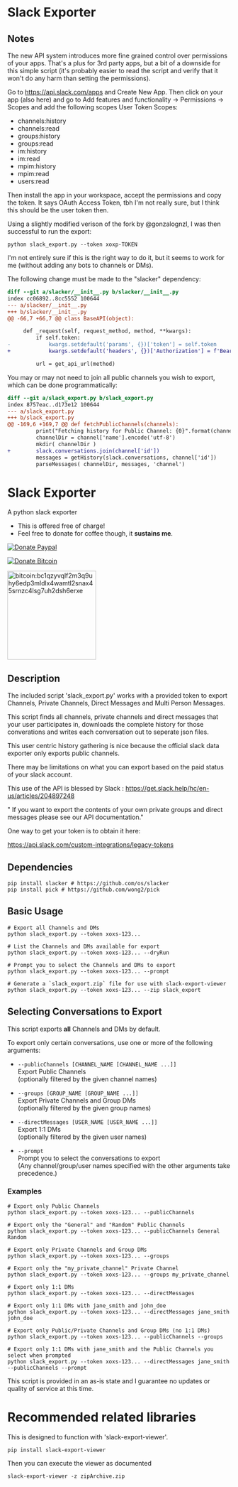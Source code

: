 # Slack Exporter
## Notes
The new API system introduces more fine grained control over permissions of your apps. That's a plus for 3rd party apps, but a bit of a downside for this simple script (it's probably easier to read the script and verify that it won't do any harm than setting the permissions).

Go to https://api.slack.com/apps and Create New App. Then click on your app (also here) and go to Add features and functionality -> Permissions -> Scopes and add the following scopes User Token Scopes:

* channels:history
* channels:read
* groups:history
* groups:read
* im:history
* im:read
* mpim:history
* mpim:read
* users:read

Then install the app in your workspace, accept the permissions and copy the token. It says OAuth Access Token, tbh I'm not really sure, but I think this should be the user token then.

Using a slightly modified verison of the fork by @gonzalognzl, I was then successful to run the export:

`python slack_export.py --token xoxp-TOKEN`

I'm not entirely sure if this is the right way to do it, but it seems to work for me (without adding any bots to channels or DMs).


The following change must be made to the "slacker" dependency:
```diff
diff --git a/slacker/__init__.py b/slacker/__init__.py
index cc06892..8cc5552 100644
--- a/slacker/__init__.py
+++ b/slacker/__init__.py
@@ -66,7 +66,7 @@ class BaseAPI(object):

     def _request(self, request_method, method, **kwargs):
         if self.token:
-            kwargs.setdefault('params', {})['token'] = self.token
+            kwargs.setdefault('headers', {})['Authorization'] = f'Bearer {self.token}'

         url = get_api_url(method)
```


You may or may not need to join all public channels you wish to export, which can be done programmatically:
```diff
diff --git a/slack_export.py b/slack_export.py
index 8757eac..d173e12 100644
--- a/slack_export.py
+++ b/slack_export.py
@@ -169,6 +169,7 @@ def fetchPublicChannels(channels):
         print("Fetching history for Public Channel: {0}".format(channelDir))
         channelDir = channel['name'].encode('utf-8')
         mkdir( channelDir )
+        slack.conversations.join(channel['id'])
         messages = getHistory(slack.conversations, channel['id'])
         parseMessages( channelDir, messages, 'channel')
```


# Slack Exporter
A python slack exporter

- This is offered free of charge! 
- Feel free to donate for coffee though, it **sustains me**.

[![Donate Paypal](https://img.shields.io/badge/Donate-Paypal--Has--Fees-blue.svg?logo=paypal&style=popout)](https://www.paypal.com/cgi-bin/webscr?cmd=_s-xclick&hosted_button_id=RWYM3TQN4XGT4&source=url)

[![Donate Bitcoin](https://img.shields.io/badge/Donate-Bitcoin--No--Fees-yellow.svg?logo=bitcoin&style=popout)](ReadmeAssets/bitcoin_donate.PNG?raw=true#bitcoin:bc1qzyvqlf2m3q9uhy6edp3mldlx4wamtl2snax45srnzc4lsg7uh2dsh6erxe)

<img src="ReadmeAssets/bitcoin_donate.PNG?raw=true" alt="bitcoin:bc1qzyvqlf2m3q9uhy6edp3mldlx4wamtl2snax45srnzc4lsg7uh2dsh6erxe" width="200" height="auto">

## Description

The included script 'slack_export.py' works with a provided token to export Channels, Private Channels, Direct Messages and Multi Person Messages.

This script finds all channels, private channels and direct messages that your user participates in, downloads the complete history for those converations and writes each conversation out to seperate json files.

This user centric history gathering is nice because the official slack data exporter only exports public channels.

There may be limitations on what you can export based on the paid status of your slack account.

This use of the API is blessed by Slack : https://get.slack.help/hc/en-us/articles/204897248

" If you want to export the contents of your own private groups and direct messages
please see our API documentation."

One way to get your token is to obtain it here:

https://api.slack.com/custom-integrations/legacy-tokens

## Dependencies
```
pip install slacker # https://github.com/os/slacker
pip install pick # https://github.com/wong2/pick
```

## Basic Usage
```
# Export all Channels and DMs
python slack_export.py --token xoxs-123...

# List the Channels and DMs available for export
python slack_export.py --token xoxs-123... --dryRun

# Prompt you to select the Channels and DMs to export
python slack_export.py --token xoxs-123... --prompt

# Generate a `slack_export.zip` file for use with slack-export-viewer
python slack_export.py --token xoxs-123... --zip slack_export
```

## Selecting Conversations to Export

This script exports **all** Channels and DMs by default.

To export only certain conversations, use one or more of the following arguments:

* `--publicChannels [CHANNEL_NAME [CHANNEL_NAME ...]]`\
Export Public Channels\
(optionally filtered by the given channel names)

* `--groups [GROUP_NAME [GROUP_NAME ...]]`\
Export Private Channels and Group DMs\
(optionally filtered by the given group names)

* `--directMessages [USER_NAME [USER_NAME ...]]`\
Export 1:1 DMs\
(optionally filtered by the given user names)

* `--prompt`\
Prompt you to select the conversations to export\
(Any channel/group/user names specified with the other arguments take precedence.)

### Examples
```
# Export only Public Channels
python slack_export.py --token xoxs-123... --publicChannels

# Export only the "General" and "Random" Public Channels
python slack_export.py --token xoxs-123... --publicChannels General Random

# Export only Private Channels and Group DMs
python slack_export.py --token xoxs-123... --groups

# Export only the "my_private_channel" Private Channel
python slack_export.py --token xoxs-123... --groups my_private_channel

# Export only 1:1 DMs
python slack_export.py --token xoxs-123... --directMessages

# Export only 1:1 DMs with jane_smith and john_doe
python slack_export.py --token xoxs-123... --directMessages jane_smith john_doe

# Export only Public/Private Channels and Group DMs (no 1:1 DMs)
python slack_export.py --token xoxs-123... --publicChannels --groups

# Export only 1:1 DMs with jane_smith and the Public Channels you select when prompted
python slack_export.py --token xoxs-123... --directMessages jane_smith --publicChannels --prompt
```
This script is provided in an as-is state and I guarantee no updates or quality of service at this time.

# Recommended related libraries

This is designed to function with 'slack-export-viewer'.
  ```
  pip install slack-export-viewer
  ```

Then you can execute the viewer as documented
```
slack-export-viewer -z zipArchive.zip
```


